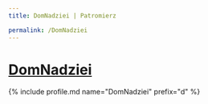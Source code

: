 ```yaml
---
title: DomNadziei | Patromierz

permalink: /DomNadziei
---
```


# [DomNadziei](https://patronite.pl/DomNadziei)

{% include profile.md name="DomNadziei" prefix="d" %}
